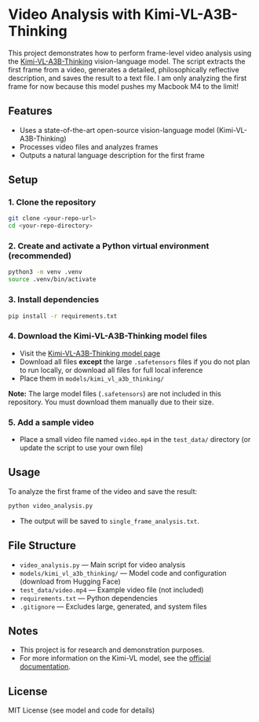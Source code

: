 # Video Analysis with Kimi-VL-A3B-Thinking

This project demonstrates how to perform frame-level video analysis using the [Kimi-VL-A3B-Thinking](https://huggingface.co/moonshotai/Kimi-VL-A3B-Thinking) vision-language model. The script extracts the first frame from a video, generates a detailed, philosophically reflective description, and saves the result to a text file. I am only analyzing the first frame for now because this model pushes my Macbook M4 to the limit!

## Features
- Uses a state-of-the-art open-source vision-language model (Kimi-VL-A3B-Thinking)
- Processes video files and analyzes frames
- Outputs a natural language description for the first frame

## Setup

### 1. Clone the repository
```bash
git clone <your-repo-url>
cd <your-repo-directory>
```

### 2. Create and activate a Python virtual environment (recommended)
```bash
python3 -m venv .venv
source .venv/bin/activate
```

### 3. Install dependencies
```bash
pip install -r requirements.txt
```

### 4. Download the Kimi-VL-A3B-Thinking model files
- Visit the [Kimi-VL-A3B-Thinking model page](https://huggingface.co/moonshotai/Kimi-VL-A3B-Thinking)
- Download all files **except** the large `.safetensors` files if you do not plan to run locally, or download all files for full local inference
- Place them in `models/kimi_vl_a3b_thinking/`

**Note:** The large model files (`.safetensors`) are not included in this repository. You must download them manually due to their size.

### 5. Add a sample video
- Place a small video file named `video.mp4` in the `test_data/` directory (or update the script to use your own file)

## Usage

To analyze the first frame of the video and save the result:

```bash
python video_analysis.py
```

- The output will be saved to `single_frame_analysis.txt`.

## File Structure
- `video_analysis.py` — Main script for video analysis
- `models/kimi_vl_a3b_thinking/` — Model code and configuration (download from Hugging Face)
- `test_data/video.mp4` — Example video file (not included)
- `requirements.txt` — Python dependencies
- `.gitignore` — Excludes large, generated, and system files

## Notes
- This project is for research and demonstration purposes.
- For more information on the Kimi-VL model, see the [official documentation](https://huggingface.co/moonshotai/Kimi-VL-A3B-Thinking).

## License
MIT License (see model and code for details) 
